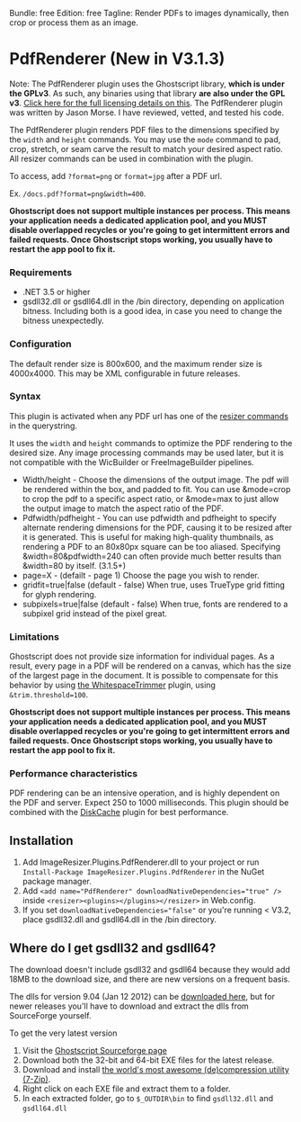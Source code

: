 Bundle: free
Edition: free
Tagline: Render PDFs to images dynamically, then crop or process them as an image.

# PdfRenderer (New in V3.1.3)

Note: The PdfRenderer plugin uses the Ghostscript library, **which is under the GPLv3**. As such, any binaries using that library **are also under the GPL v3**. [Click here for the full licensing details on this](/licenses/pdfrenderer). The PdfRenderer plugin was written by Jason Morse. I have reviewed, vetted, and tested his code.

The PdfRenderer plugin renders PDF files to the dimensions specified by the `width` and `height` commands. You may use the `mode` command to pad, crop, stretch, or seam carve the result to match your desired aspect ratio. All resizer commands can be used in combination with the plugin.

To access, add `?format=png` or `format=jpg` after a PDF url. 

Ex. `/docs.pdf?format=png&width=400`.

**Ghostscript does not support multiple instances per process. This means your application needs a dedicated application pool, and you MUST disable overlapped recycles or you're going to get intermittent errors and failed requests. Once Ghostscript stops working, you usually have to restart the app pool to fix it.**

### Requirements

* .NET 3.5 or higher
* gsdll32.dll or gsdll64.dll in the /bin directory, depending on application bitness. Including both is a good idea, in case you need to change the bitness unexpectedly.

### Configuration

The default render size is 800x600, and the maximum render size is 4000x4000. This may be XML configurable in future releases.

### Syntax

This plugin is activated when any PDF url has one of the [resizer commands](/docs/reference) in the querystring. 

It uses the `width` and `height` commands to optimize the PDF rendering to the desired size. Any image processing commands may be used later, but it is not compatible with the WicBuilder or FreeImageBuilder pipelines. 

* Width/height - Choose the dimensions of the output image. The pdf will be rendered within the box, and padded to fit. You can use &mode=crop to crop the pdf to a specific aspect ratio, or &mode=max to just allow the output image to match the aspect ratio of the PDF.
* Pdfwidth/pdfheight - You can use pdfwidth and pdfheight to specify alternate rendering dimensions for the PDF, causing it to be resized after it is generated. This is useful for making high-quality thumbnails, as rendering a PDF to an 80x80px square can be too aliased. Specifying &width=80&pdfwidth=240 can often provide much better results than &width=80 by itself. (3.1.5+)
* page=X - (defailt - page 1) Choose the page you wish to render.
* gridfit=true|false (default - false) When true, uses TrueType grid fitting for glyph rendering.
* subpixels=true|false (default - false) When true, fonts are rendered to a subpixel grid instead of the pixel great.

### Limitations

Ghostscript does not provide size information for individual pages. As a result, every page in a PDF will be rendered on a canvas, which has the size of the largest page in the document. It is possible to compensate for this behavior by using [the WhitespaceTrimmer](/plugins/whitespacetrimmer) plugin, using `&trim.threshold=100`. 

**Ghostscript does not support multiple instances per process. This means your application needs a dedicated application pool, and you MUST disable overlapped recycles or you're going to get intermittent errors and failed requests. Once Ghostscript stops working, you usually have to restart the app pool to fix it.**

### Performance characteristics

PDF rendering can be an intensive operation, and is highly dependent on the PDF and server. Expect 250 to 1000 milliseconds. This plugin should be combined with the [DiskCache](/plugins/diskcache) plugin for best performance.

## Installation

1. Add ImageResizer.Plugins.PdfRenderer.dll to your project or run `Install-Package ImageResizer.Plugins.PdfRenderer` in the NuGet package manager.
2. Add `<add name="PdfRenderer" downloadNativeDependencies="true" />` inside `<resizer><plugins></plugins></resizer>` in Web.config.
3. If you set `downloadNativeDependencies="false"` or you're running < V3.2, place gsdll32.dll and gsdll64.dll in the /bin directory.

## Where do I get gsdll32 and gsdll64?

The download doesn't include gsdll32 and gsdll64 because they would add 18MB to the download size, and there are new versions on a frequent basis.

The dlls for version 9.04 (Jan 12 2012) can be [downloaded here](http://downloads.imageresizing.net/GhostScript_9_04.zip), but for newer releases you'll have to download and extract the dlls from SourceForge yourself.

To get the very latest version

1. Visit the [Ghostscript Sourceforge page](http://sourceforge.net/projects/ghostscript/)
2. Download both the 32-bit and 64-bit EXE files for the latest release.
3. Download and install [the world's most awesome (de)compression utility (7-Zip)](http://7-zip.org).
4. Right click on each EXE file and extract them to a folder.
5. In each extracted folder, go to `$_OUTDIR\bin` to find `gsdll32.dll` and `gsdll64.dll`
